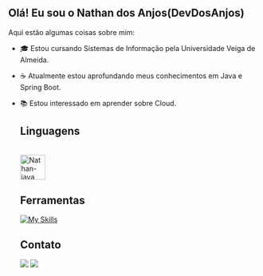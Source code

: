 ## Olá! Eu sou o Nathan dos Anjos(DevDosAnjos)

Aqui estão algumas coisas sobre mim:

- 🎓 Estou cursando Sistemas de Informação pela Universidade Veiga de Almeida.
- ☕ Atualmente estou aprofundando meus conhecimentos em Java e Spring Boot.
- 📚 Estou interessado em aprender sobre Cloud.
  
  ## Linguagens
  <div style ="display:  inline_block"><br>
    <img align = "center" alt = "Nathan-java" height = "50" width = "50" src = "https://cdn.jsdelivr.net/gh/devicons/devicon@latest/icons/java/java-original-wordmark.svg"/>   
  </div>

  ## Ferramentas
  [![My Skills](https://skillicons.dev/icons?i=java,spring,maven,gradle,hibernate,mysql,postgres,rabbitmq,docker,postman,git,github,idea)](https://skillicons.dev)

  ## Contato

  <a href= "nathang2804@gmail.com" target = "_blank>"><img src = "https://img.shields.io/badge/Gmail-D14836?style=for-the-badge&logo=gmail&logoColor=white" target = "_blanck"></a>
  <a href= "https://www.linkedin.com/in/nathan-dos-anjos-gon%C3%A7alves-58849424a/" target = "_blank>"><img src = "https://img.shields.io/badge/LinkedIn-0077B5?style=for-the-badge&logo=linkedin&logoColor=white" target = "_blanck"></a>

  
